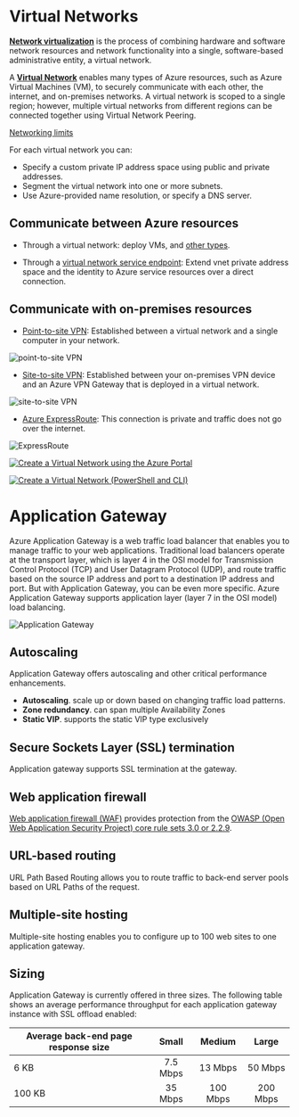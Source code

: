 # Virtual Networks

**[Network virtualization](https://en.wikipedia.org/wiki/Network_virtualization)** is the process of combining hardware and software network resources and network functionality into a single, software-based administrative entity, a virtual network. 

A **[Virtual Network](https://docs.microsoft.com/en-us/azure/virtual-network/virtual-networks-overview)** enables many types of Azure resources, such as Azure Virtual Machines (VM), to securely communicate with each other, the internet, and on-premises networks. A virtual network is scoped to a single region; however, multiple virtual networks from different regions can be connected together using Virtual Network Peering.

[Networking limits](https://docs.microsoft.com/en-us/azure/azure-subscription-service-limits#networking-limits-1)


For each virtual network you can:

- Specify a custom private IP address space using public and private addresses. 
- Segment the virtual network into one or more subnets.
- Use Azure-provided name resolution, or specify a DNS server.

## Communicate between Azure resources

- Through a virtual network: deploy VMs, and [other types](https://docs.microsoft.com/en-us/azure/virtual-network/virtual-network-for-azure-services).

- Through a [virtual network service endpoint](https://docs.microsoft.com/en-us/azure/virtual-network/virtual-network-service-endpoints-overview): Extend vnet private address space and the identity to Azure service resources over a direct connection. 

## Communicate with on-premises resources

- [Point-to-site VPN](https://docs.microsoft.com/en-us/azure/vpn-gateway/vpn-gateway-about-vpngateways?toc=%2fazure%2fvirtual-network%2ftoc.json#P2S): Established between a virtual network and a single computer in your network. 

![point-to-site VPN](https://docs.microsoft.com/en-us/azure/vpn-gateway/media/vpn-gateway-about-vpngateways/point-to-site.png)

- [Site-to-site VPN](https://docs.microsoft.com/en-us/azure/vpn-gateway/vpn-gateway-about-vpngateways?toc=%2fazure%2fvirtual-network%2ftoc.json#s2smulti): Established between your on-premises VPN device and an Azure VPN Gateway that is deployed in a virtual network.

![site-to-site VPN](https://docs.microsoft.com/en-us/azure/vpn-gateway/media/vpn-gateway-about-vpngateways/vpngateway-site-to-site-connection-diagram.png)

- [Azure ExpressRoute](https://docs.microsoft.com/en-us/azure/vpn-gateway/vpn-gateway-about-vpngateways?toc=%2fazure%2fvirtual-network%2ftoc.json#ExpressRoute): This connection is private and traffic does not go over the internet. 

![ExpressRoute](https://docs.microsoft.com/en-us/azure/vpn-gateway/media/vpn-gateway-about-vpngateways/expressroute-vpngateway-coexisting-connections-diagram.png)


[![Create a Virtual Network using the Azure Portal](http://img.youtube.com/vi/uJqpzDVcT3Q/0.jpg)](http://www.youtube.com/watch?v=uJqpzDVcT3Q)

[![Create a Virtual Network (PowerShell and CLI)](http://img.youtube.com/vi/3ObmJQJmTMQ/0.jpg)](http://www.youtube.com/watch?v=3ObmJQJmTMQ)




# Application Gateway

Azure Application Gateway is a web traffic load balancer that enables you to manage traffic to your web applications. Traditional load balancers operate at the transport layer, which is layer 4 in the OSI model for Transmission Control Protocol (TCP) and User Datagram Protocol (UDP), and route traffic based on the source IP address and port to a destination IP address and port. But with Application Gateway, you can be even more specific. Azure Application Gateway supports application layer (layer 7 in the OSI model) load balancing.

![Application Gateway](https://docs.microsoft.com/en-us/azure/application-gateway/media/application-gateway-url-route-overview/figure1-720.png)

## Autoscaling
Application Gateway offers autoscaling and other critical performance enhancements.

- **Autoscaling**. scale up or down based on changing traffic load patterns. 
- **Zone redundancy**. can span multiple Availability Zones
- **Static VIP**. supports the static VIP type exclusively

## Secure Sockets Layer (SSL) termination
Application gateway supports SSL termination at the gateway. 

## Web application firewall
[Web application firewall (WAF)](https://docs.microsoft.com/en-us/azure/application-gateway/waf-overview) provides protection from the [OWASP (Open Web Application Security Project) core rule sets 3.0 or 2.2.9](https://docs.microsoft.com/en-us/azure/application-gateway/waf-overview).

## URL-based routing
URL Path Based Routing allows you to route traffic to back-end server pools based on URL Paths of the request.

## Multiple-site hosting
Multiple-site hosting enables you to configure up to 100 web sites to one application gateway. 

## Sizing
Application Gateway is currently offered in three sizes. The following table shows an average performance throughput for each application gateway instance with SSL offload enabled:

| Average back-end page response size |   Small  |  Medium  |   Large  |
|-------------------------------------|:--------:|:--------:|:--------:|
| 6 KB                                | 7.5 Mbps |  13 Mbps |  50 Mbps |
| 100 KB                              |  35 Mbps | 100 Mbps | 200 Mbps |



